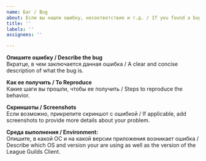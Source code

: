 ```yaml
---
name: Баг / Bug
about: Если вы нашли ошибку, несоответствие и т.д. / If you found a bug, typo, etc.
title: ''
labels: ''
assignees: ''

---
```


**Опишите ошибку / Describe the bug**  
Вкратце, в чем заключается данная ошибка / A clear and concise description of what the bug is.

**Как ее получить / To Reproduce**  
Какие шаги вы прошли, чтобы ее получить / Steps to reproduce the behavior.

**Скриншоты / Screenshots**  
Если возможно, прикрепите скриншот с ошибкой / If applicable, add screenshots to provide more details about your problem.

**Среда выполнения / Environment:**  
Опишите, в какой ОС и на какой версии приложения возникает ошибка / Describe which OS and version your are using as well as the version of the League Guilds Client.